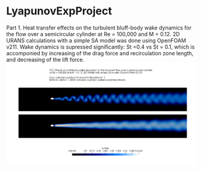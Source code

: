 # LyapunovExpProject
Part 1. 
Heat transfer effects on the turbulent bluff-body wake dynamics for the flow over a semicircular cylinder at Re = 100,000 and M  = 0.12. 2D URANS calculations with a simple SA model was done using OpenFOAM v211. Wake dynamics is supressed significantly: St =0.4 vs St = 0.1, which is accomponied by increasing of the drag force and recirculation zone length, 
and decreasing of the lift force.
<img src="https://github.com/dimaZloy/LyapunovExpProject/blob/main/hcyl2d_01_htc_fig04.png" alt="visualization"/>
